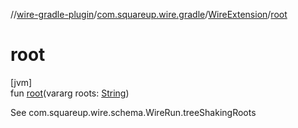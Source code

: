 //[wire-gradle-plugin](../../../index.md)/[com.squareup.wire.gradle](../index.md)/[WireExtension](index.md)/[root](root.md)

# root

[jvm]\
fun [root](root.md)(vararg roots: [String](https://kotlinlang.org/api/latest/jvm/stdlib/kotlin/-string/index.html))

See com.squareup.wire.schema.WireRun.treeShakingRoots
